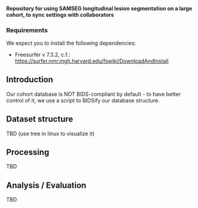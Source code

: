 #### Repository for using SAMSEG longitudinal lesion segmentation on a large cohort, to sync settings with collaborators

### Requirements

We expect you to install the following dependencies:

- Freesurfer v 7.3.2, c.f.: https://surfer.nmr.mgh.harvard.edu/fswiki/DownloadAndInstall

## Introduction

Our cohort database is NOT BIDS-compliant by default - to have better control of it, we use a script to BIDSify our database structure.

## Dataset structure

TBD (use tree in linux to visualize it)

## Processing

TBD

## Analysis / Evaluation

TBD
